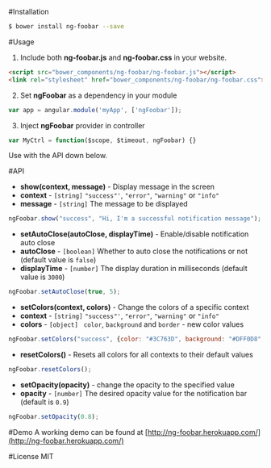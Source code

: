 #Installation
```bash
$ bower install ng-foobar --save
```

#Usage
1. Include both **ng-foobar.js** and **ng-foobar.css** in your website.

```html
<script src="bower_components/ng-foobar/ng-foobar.js"></script>
<link rel="stylesheet" href="bower_components/ng-foobar/ng-foobar.css">
```

2. Set **ngFoobar** as a dependency in your module

```javascript
var app = angular.module('myApp', ['ngFoobar']);
```

3. Inject **ngFoobar** provider in controller

```javascript
var MyCtrl = function($scope, $timeout, ngFoobar) {}
```

Use with the API down below.

#API
* **show(context, message)** - Display message in the screen
 * **context** - `[string]` `"success"'`, `"error"`, `"warning"` or `"info"`
 * **message** - `[string]` The message to be displayed 
```javascript
ngFoobar.show("success", "Hi, I'm a successful notification message");
```

* **setAutoClose(autoClose, displayTime)** - Enable/disable notification auto close
 * **autoClose** - `[boolean]` Whether to auto close the notifications or not (default value is `false`)
 * **displayTime** - `[number]` The display duration in milliseconds (default value is `3000`)
```javascript
ngFoobar.setAutoClose(true, 5);
```

* **setColors(context, colors)** - Change the colors of a specific context
 * **context** - `[string]` `"success"'`, `"error"`, `"warning"` or `"info"`
 * **colors** - `[object] ` `color`, `background` and `border` - new color values
```javascript
ngFoobar.setColors("success", {color: "#3C763D", background: "#DFF0D8", border: "#D6E9C6"});
```

* **resetColors()** - Resets all colors for all contexts to their default values
```javascript
ngFoobar.resetColors();
```

* **setOpacity(opacity)** - change the opacity to the specified value
 * **opacity** - `[number]` The desired opacity value for the notification bar (default is `0.9`)
```javascript
ngFoobar.setOpacity(0.8);
```

#Demo
A working demo can be found at [http://ng-foobar.herokuapp.com/](http://ng-foobar.herokuapp.com/)

#License
MIT
